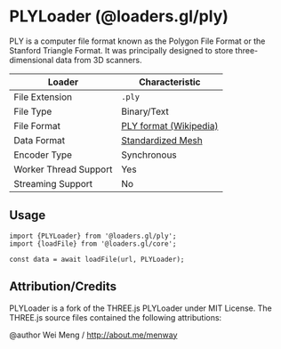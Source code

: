 # PLYLoader (@loaders.gl/ply)

PLY is a computer file format known as the Polygon File Format or the Stanford Triangle Format. It was principally designed to store three-dimensional data from 3D scanners.

| Loader                     | Characteristic |
| ---                        | ---            |
| File Extension             | `.ply`         |
| File Type                  | Binary/Text    |
| File Format                | [PLY format (Wikipedia)](https://en.wikipedia.org/wiki/PLY_(file_format)) |
| Data Format                | [Standardized Mesh](docs/api-reference/mesh-loaders/category-mesh.md) |
| Encoder Type               | Synchronous    |
| Worker Thread Support      | Yes            |
| Streaming Support          | No             |


## Usage

```
import {PLYLoader} from '@loaders.gl/ply';
import {loadFile} from '@loaders.gl/core';

const data = await loadFile(url, PLYLoader);
```

## Attribution/Credits

PLYLoader is a fork of the THREE.js PLYLoader under MIT License. The THREE.js source files contained the following attributions:

@author Wei Meng / http://about.me/menway
